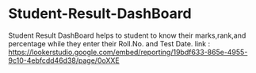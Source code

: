# Student-Result-DashBoard
Student Result DashBoard helps to student to know their marks,rank,and percentage while they enter their Roll.No. and Test Date.
link : https://lookerstudio.google.com/embed/reporting/19bdf633-865e-4955-9c10-4ebfcdd46d38/page/0oXXE
